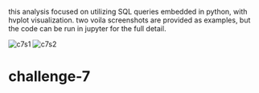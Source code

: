 this analysis focused on utilizing SQL queries embedded in python, with hvplot visualization. two voila screenshots are provided as examples, but the code can be run in jupyter for the full detail.

![c7s1](https://user-images.githubusercontent.com/85848524/129514490-a006c0d7-5a1a-4ec5-92d1-44fc8760e88d.PNG)
![c7s2](https://user-images.githubusercontent.com/85848524/129514494-5b7f7a95-4ac6-4e81-9f3a-c21f174eb61c.PNG)
# challenge-7

